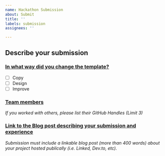```yaml
---
name: Hackathon Submission
about: Submit
title: ''
labels: submission
assignees: ''

---
```


## Describe your submission

### [In what way did you change the template?](https://github.com/floss-and-code/stripe-hackathon#the-challenge)

- [ ] Copy
- [ ] Design
- [ ] Improve

### [Team members](https://github.com/floss-and-code/stripe-hackathon/blob/main/FAQs.md#can-i-submit-as-a-team)

_If you worked with others, please list their GitHub Handles (Limit 3)_

### [Link to the Blog post describing your submission and experience](https://github.com/floss-and-code/stripe-hackathon/blob/main/rules.md#winner-selection-and-notification)

_Submission must include a linkable blog post (more than 400 words) about your project hosted publically (i.e. Linked, Dev.to, etc)._
